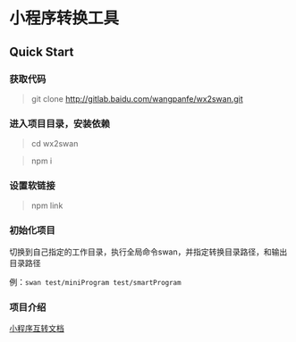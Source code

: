 # 小程序转换工具

## Quick Start
###  获取代码
> git clone http://gitlab.baidu.com/wangpanfe/wx2swan.git

### 进入项目目录，安装依赖
> cd wx2swan

> npm i

### 设置软链接
> npm link 

### 初始化项目
切换到自己指定的工作目录，执行全局命令swan，并指定转换目录路径，和输出目录路径

例：`swan test/miniProgram test/smartProgram`

### 项目介绍

[小程序互转文档](http://agroup.baidu.com/wangpanfe/md/article/2011764)



